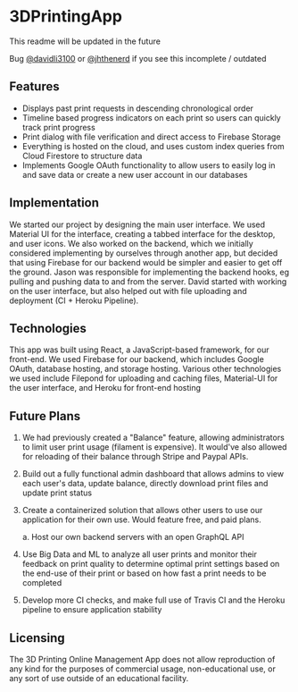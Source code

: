 # 3DPrintingApp

This readme will be updated in the future

Bug [@davidli3100]( https://github.com/davidli3100 ) or [@jhthenerd]( https://github.com/jhthenerd ) 
if you see this incomplete / outdated

## Features

- Displays past print requests in descending chronological order
- Timeline based progress indicators on each print so users can quickly track print progress
- Print dialog with file verification and direct access to Firebase Storage
- Everything is hosted on the cloud, and uses custom index queries from Cloud Firestore to structure data
- Implements Google OAuth functionality to allow users to easily log in and save data or create a new user account in our databases

## Implementation
We started our project by designing the main user interface. We used Material UI for the interface, creating a tabbed interface for the desktop, and user icons. We also worked on the backend, which we initially considered implementing by ourselves through another app, but decided that using Firebase for our backend would be simpler and easier to get off the ground. Jason was responsible for implementing the backend hooks, eg pulling and pushing data to and from the server. David started with working on the user interface, but also helped out with file uploading and deployment (CI + Heroku Pipeline).

## Technologies
This app was built using React, a JavaScript-based framework, for our front-end.
We used Firebase for our backend, which includes Google OAuth, database hosting, and storage hosting. 
Various other technologies we used include Filepond for uploading and caching files, Material-UI for the user interface, and Heroku for front-end hosting

## Future Plans

1. We had previously created a "Balance" feature, allowing administrators to limit user print usage (filament is expensive). It would've also allowed for reloading of their balance through Stripe and Paypal APIs. 

2. Build out a fully functional admin dashboard that allows admins to view each user's data, update balance, directly download print files and update print status

3. Create a containerized solution that allows other users to use our application for their own use. Would feature free, and paid plans. 

    a. Host our own backend servers with an open GraphQL API 

4. Use Big Data and ML to analyze all user prints and monitor their feedback on print quality to determine optimal print settings based on the end-use of their print or based on how fast a print needs to be completed

5. Develop more CI checks, and make full use of Travis CI and the Heroku pipeline to ensure application stability

## Licensing

The 3D Printing Online Management App does not allow reproduction of any kind for the purposes of commercial usage, non-educational use, or any sort of use outside of an educational facility.
